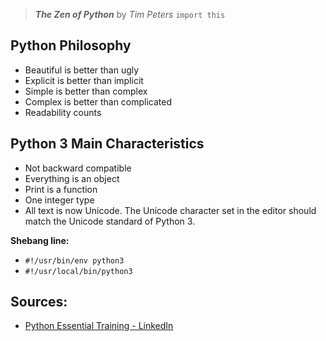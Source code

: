 > **_The Zen of Python_** by _Tim Peters_
``import this``

## Python Philosophy
- Beautiful is better than ugly
- Explicit is better than implicit
- Simple is better than complex
- Complex is better than complicated
- Readability counts


## Python 3 Main Characteristics
- Not backward compatible
- Everything is an object
- Print is a function
- One integer type
- All text is now Unicode. The Unicode character set in the editor should match the Unicode standard of Python 3.

**Shebang line:**
- `#!/usr/bin/env python3`
- `#!/usr/local/bin/python3`

## Sources:
- [Python Essential Training - LinkedIn](linkedin.com/learning/python-essential-training-2018/)
